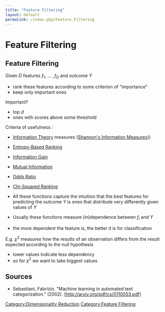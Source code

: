 ```yaml
---
title: "Feature Filtering"
layout: default
permalink: /index.php/Feature_Filtering
---
```


# Feature Filtering

<!-- stub -->

## Feature Filtering
Given $D$ features $f_1, \ ... \ , f_D$ and outcome $Y$
- rank these features according to some criterion of "importance"
- keep only important ones

Important? 
- top $d$
- ones with scores above some threshold


Criteria of usefulness :
- [Information Theory](Information_Theory) measures ([Shannon's Information Measures](Shannon's_Information_Measures)))
- [Entropy-Based Ranking](Entropy-Based_Ranking)
- [Information Gain](Information_Gain)
- [Mutual Information](Mutual_Information)
- [Odds Ratio](Odds_Ratio)
- [Chi-Squared Ranking](Chi-Squared_Ranking)


- All these functions capture the intuition that the best features for predicting the outcome $Y$ is ones that distribute very differently given values of $Y$
- Usually these functions measure (in)dependence between $f_i$ and $Y$ 
- the more dependent the feature is, the better it is for classification


E.g. $\chi^2$ measures how the results of an observation differs from the result expected according to the null hypothesis 
- lower values indicate less dependency 
- so for $\chi^2$ we want to take biggest values 


## Sources
- Sebastiani, Fabrizio. "Machine learning in automated text categorization." (2002). [http://arxiv.org/pdf/cs/0110053.pdf]


[Category:Dimensionality Reduction](Category_Dimensionality_Reduction)
[Category:Feature Filtering](Category_Feature_Filtering)